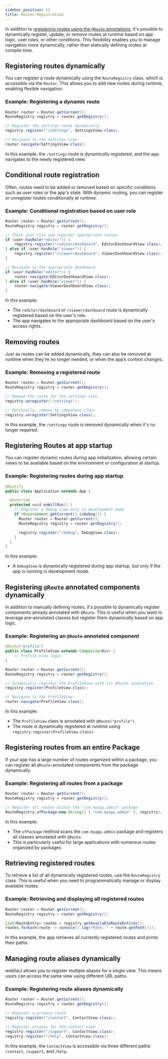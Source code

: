 ```yaml
---
sidebar_position: 11
title: Routes Registration
---
```


In addition to [registering routes using the `@Route` annotations](./defining-routes), it's possible to dynamically register, update, or remove routes at runtime based on app logic, user roles, or other conditions. This flexibility enables you to manage navigation more dynamically, rather than statically defining routes at compile time.


## Registering routes dynamically

You can register a route dynamically using the `RouteRegistry` class, which is accessible via the `Router`. This allows you to add new routes during runtime, enabling flexible navigation.

### Example: Registering a dynamic route

```java
Router router = Router.getCurrent();
RouteRegistry registry = router.getRegistry();

// Register the settings route dynamically
registry.register("/settings", SettingsView.class);

// Navigate to the settings view
router.navigate(SettingsView.class);
```

In this example, the `/settings` route is dynamically registered, and the app navigates to the newly registered view.

## Conditional route registration

Often, routes need to be added or removed based on specific conditions such as user roles or the app's state. With dynamic routing, you can register or unregister routes conditionally at runtime.

### Example: Conditional registration based on user role

```java
Router router = Router.getCurrent();
RouteRegistry registry = router.getRegistry();

// Check user role and register appropriate routes
if (user.hasRole("editor")) {
    registry.register("/editor/dashboard", EditorDashboardView.class);
} else if (user.hasRole("viewer")) {
    registry.register("/viewer/dashboard", ViewerDashboardView.class);
}

// Navigate to the appropriate dashboard
if (user.hasRole("editor")) {
    router.navigate(EditorDashboardView.class);
} else if (user.hasRole("viewer")) {
    router.navigate(ViewerDashboardView.class);
}
```

In this example:
- The `/editor/dashboard` or `/viewer/dashboard` route is dynamically registered based on the user's role.
- The app navigates to the appropriate dashboard based on the user's access rights.

## Removing routes

Just as routes can be added dynamically, they can also be removed at runtime when they're no longer needed, or when the app’s context changes.

### Example: Removing a registered route

```java
Router router = Router.getCurrent();
RouteRegistry registry = router.getRegistry();

// Remove the route for the settings view
registry.unregister("/settings");

// Optionally, remove by component class
registry.unregister(SettingsView.class);
```

In this example, the `/settings` route is removed dynamically when it's no longer required.

## Registering Routes at app startup

You can register dynamic routes during app initialization, allowing certain views to be available based on the environment or configuration at startup.

### Example: Registering routes during app startup

```java
@Routify
public class Application extends App {

  @Override
  protected void onWillRun() {
    // Register a debug view only in development mode
    if (Environment.getCurrent().isDebug()) {
      Router router = Router.getCurrent();
      RouteRegistry registry = router.getRegistry();

      registry.register("/debug", DebugView.class);
    }
  }
}
```

In this example:
- A `DebugView` is dynamically registered during app startup, but only if the app is running in development mode.

## Registering `@Route` annotated components dynamically

In addition to manually defining routes, it's possible to dynamically register components already annotated with `@Route`. This is useful when you want to leverage pre-annotated classes but register them dynamically based on app logic.

### Example: Registering an `@Route` annotated component

```java
@Route("profile")
public class ProfileView extends Composite<Div> {
    // Profile view logic
}

Router router = Router.getCurrent();
RouteRegistry registry = router.getRegistry();

// Dynamically register the ProfileView with its @Route annotation
registry.register(ProfileView.class);

// Navigate to the ProfileView
router.navigate(ProfileView.class);
```

In this example:
- The `ProfileView` class is annotated with `@Route("profile")`.
- The route is dynamically registered at runtime using `registry.register(ProfileView.class)`.

## Registering routes from an entire Package

If your app has a large number of routes organized within a package, you can register all `@Route`-annotated components from the package dynamically.

### Example: Registering all routes from a package

```java
Router router = Router.getCurrent();
RouteRegistry registry = router.getRegistry();

// Register all routes within the "com.myapp.admin" package
RouteRegistry.ofPackage(new String[] { "com.myapp.admin" }, registry);
```

In this example:
- The `ofPackage` method scans the `com.myapp.admin` package and registers all classes annotated with `@Route`.
- This is particularly useful for large applications with numerous routes organized by packages.

## Retrieving registered routes

To retrieve a list of all dynamically registered routes, use the `RouteRegistry` class. This is useful when you need to programmatically manage or display available routes.

### Example: Retrieving and displaying all registered routes

```java
Router router = Router.getCurrent();
RouteRegistry registry = router.getRegistry();

List<RouteEntry> routes = registry.getAvailableRouteEntires();
routes.forEach(route -> console().log("Path: " + route.getPath()));
```

In this example, the app retrieves all currently registered routes and prints their paths.

## Managing route aliases dynamically

webforJ allows you to register multiple aliases for a single view. This means users can access the same view using different URL paths.

### Example: Registering route aliases dynamically

```java
Router router = Router.getCurrent();
RouteRegistry registry = router.getRegistry();

// Register a primary route
registry.register("/contact", ContactView.class);

// Register aliases for the contact view
registry.register("/support", ContactView.class);
registry.register("/help", ContactView.class);
```

In this example, the `ContactView` is accessible via three different paths: `/contact`, `/support`, and `/help`.